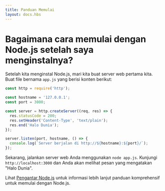 ```yaml
---
title: Panduan Memulai
layout: docs.hbs
---
```


# Bagaimana cara memulai dengan Node.js setelah saya menginstalnya?

Setelah kita menginstal Node.js, mari kita buat server web pertama kita.
Buat file bernama `app.js` yang berisi konten berikut:

```javascript
const http = require('http');

const hostname = '127.0.0.1';
const port = 3000;

const server = http.createServer((req, res) => {
  res.statusCode = 200;
  res.setHeader('Content-Type', 'text/plain');
  res.end('Halo Dunia');
});

server.listen(port, hostname, () => {
  console.log(`Server berjalan di http://${hostname}:${port}/`);
});
```

Sekarang, jalankan server web Anda menggunakan `node app.js`. Kunjungi `http://localhost:3000` dan
Anda akan melihat pesan yang mengatakan "Halo Dunia".

Lihat [Pengantar Node.js](https://nodejs.dev/learn) untuk informasi lebih lanjut
panduan komprehensif untuk memulai dengan Node.js.
